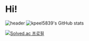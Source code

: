 # Hi!

![header](https://capsule-render.vercel.app/api?type=waving&color=1abc9c&height=300&section=header&text=fighting&fontSize=100&fontColor=ffffff)
![kpeel5839's GitHub stats](https://github-readme-stats.vercel.app/api?username=kpeel5839&&show_icons=true&theme=vue&height=100)

[![Solved.ac
프로필](http://mazassumnida.wtf/api/v2/generate_badge?boj=kpeel5839&height=100)](https://solved.ac/kpeel5839)
